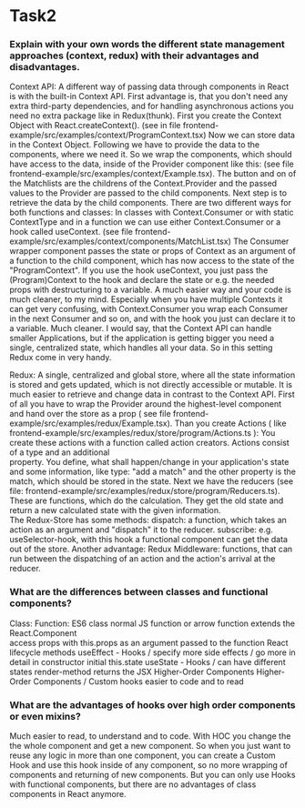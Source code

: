 # Task2

### Explain with your own words the different state management approaches (context, redux) with their advantages and disadvantages. 

Context API: 
A different way of passing data through components in React is with the built-in Context API.
First advantage is, that you don't need any extra third-party dependencies, and for handling asynchronous actions
you need no extra package like in Redux(thunk).
First you create the Context Object with React.createContext().
(see in file frontend-example/src/examples/context/ProgramContext.tsx)
Now we can store data in the Context Object. Following we have to provide the data to the components, where we need it. So we wrap the components, which should have access to the data, inside of the Provider component like this: (see file frontend-example/src/examples/context/Example.tsx). The button and on of the Matchlists are the childrens of the Context.Provider and the passed values to the Provider are passed to the child components.
Next step is to retrieve the data by the child components. There are two different ways for both functions and classes: In classes with Context.Consumer or with static ContextType and in a function we can use either Context.Consumer or a hook called useContext. (see file frontend-example/src/examples/context/components/MatchList.tsx)
The Consumer wrapper component passes the state or props of Context as an argument of a function to the child component, which has now access to the state of the "ProgramContext". If you use the hook useContext, you just pass
the (Program)Context to the hook and declare the state or e.g. the needed props with destructuring to a variable.
A much easier way and your code is much cleaner, to my mind. Especially when you have multiple Contexts it can get very confusing, with Context.Consumer you wrap each Consumer in the next Consumer and so on, and with the hook you just can declare it to a variable. Much cleaner. I would say, that the Context API can handle smaller Applications,
but if the application is getting bigger you need a single, centralized state, which handles all your data.
So in this setting Redux come in very handy.

Redux:
A single, centralized and global store, where all the state information is stored and gets updated, which is not directly accessible or mutable. It is much easier to retrieve and change data in contrast to the Context API.
First of all you have to wrap the Provider around the highest-level component and hand over the store as a prop 
( see file frontend-example/src/examples/redux/Example.tsx). 
Than you create Actions ( like frontend-example/src/examples/redux/store/program/Actions.ts ):
You create these actions with a function called action creators. Actions consist of a type and an additional  
property. You define, what shall happen/change in your application's state and some information, like 
type: "add a match" and the other property is the match, which should be stored in the state.
Next we have the reducers (see file: frontend-example/src/examples/redux/store/program/Reducers.ts).
These are functions, which do the calculation. They get the old state and return a new calculated state with the given information.  
The Redux-Store has some methods:
dispatch: a function, which takes an action as an argument and "dispatch" it to the reducer.
subscribe: e.g. useSelector-hook, with this hook a functional component can get the data out of the store.
Another advantage: Redux Middleware: functions, that can run between the dispatching of an action and the action's arrival at the reducer.

### What are the differences between classes and functional components?
Class:                                  Function:
ES6 class                               normal JS function or arrow function
extends the React.Component  
access props with this.props            as an argument passed to the function
React lifecycle methods                 useEffect - Hooks / specify more side effects  / go more in detail
in constructor initial this.state       useState - Hooks / can have different states
render-method                           returns the JSX
Higher-Order Components                 Higher-Order Components / Custom hooks
                                        easier to code and to read

### What are the advantages of hooks over high order components or even mixins?
Much easier to read, to understand and to code.
With HOC you change the the whole component and get a new component.
So when you just want to reuse any logic in more than one component, you can
create a Custom Hook and use this hook inside of any component, so no more
wrapping of components and returning of new components. But you can only use
Hooks with functional components, but there are no advantages of class components
in React anymore.